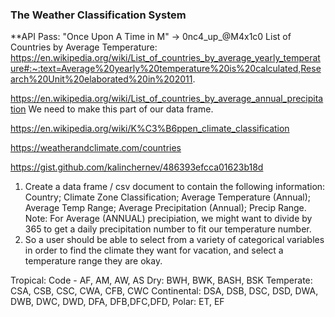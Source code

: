 ### The Weather Classification System ###
**API Pass: "Once Upon A Time in M" -> 0nc4_up_@M4x1c0
List of Countries by Average Temperature:
https://en.wikipedia.org/wiki/List_of_countries_by_average_yearly_temperature#:~:text=Average%20yearly%20temperature%20is%20calculated,Research%20Unit%20elaborated%20in%202011.

https://en.wikipedia.org/wiki/List_of_countries_by_average_annual_precipitation
We need to make this part of our data frame.

https://en.wikipedia.org/wiki/K%C3%B6ppen_climate_classification

https://weatherandclimate.com/countries 

https://gist.github.com/kalinchernev/486393efcca01623b18d

1) Create a data frame / csv document to contain the following information:
Country; Climate Zone Classification; Average Temperature (Annual); Average Temp Range; Average Precipitation (Annual); Precip Range.
Note: For Average (ANNUAL) precipiation, we might want to divide by 365 to get a daily precipitation number to fit our temperature number. 
2) So a user should be able to select from a variety of categorical variables in order to find the climate they want for vacation, and select a temperature range they are okay.

Tropical: Code - AF, AM, AW, AS
Dry: BWH, BWK, BASH, BSK
Temperate: CSA, CSB, CSC, CWA, CFB, CWC
Continental: DSA, DSB, DSC, DSD, DWA, DWB, DWC, DWD, DFA, DFB,DFC,DFD,
Polar: ET, EF
